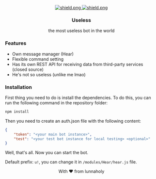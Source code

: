 <div align=center>
  <a href="https://discord.gg/g6AvGJvB5K">
    <img src="https://discordapp.com/api/guilds/595982299951005696/widget.png?style=shield" alt="shield.png">
  </a>
  <a href="https://github.com/discordjs">
    <img src="https://img.shields.io/badge/discord.js-v12.5.0-blue.svg?logo=npm" alt="shield.png">
  </a>
  
  <h3>Useless</h3>
  the most useless bot in the world
</div>

### Features
- Own message manager (Hear)
- Flexible command setting
- Has its own REST API for receiving data from third-party services (closed source)
- He's not so useless (unlike me lmao)

### Installation
First thing you need to do is install the dependencies. To do this, you can run the following command in the repository folder:
```bash
npm install
```
Then you need to create an auth.json file with the following content:
```json
{
    "token": "<your main bot instance>",
    "test": "<your test bot instance for local testing> <optional>"
}
```
Well, that's all. Now you can start the bot.

Default prefix: `u!`, you can change it in `/modules/Hear/hear.js` file.

<div align="center">
    With ♥ from lunnaholy
</div>
